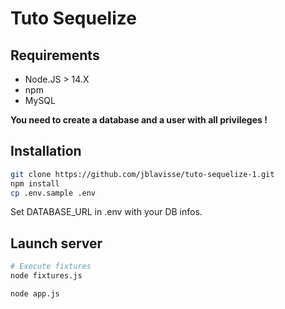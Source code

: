 Tuto Sequelize
===

## Requirements

- Node.JS > 14.X 
- npm
- MySQL

**You need to create a database and a user with all privileges !**

## Installation

```sh
git clone https://github.com/jblavisse/tuto-sequelize-1.git
npm install 
cp .env.sample .env

```

Set DATABASE_URL in .env with your DB infos.

## Launch server

```sh
# Execute fixtures
node fixtures.js

node app.js
````